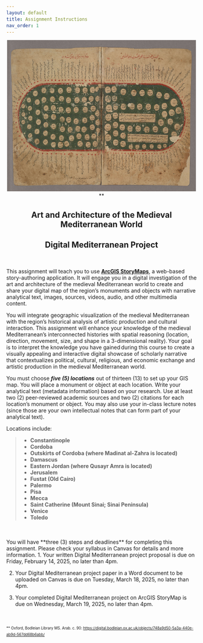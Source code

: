 ```yaml
---
layout: default
title: Assignment Instructions
nav_order: 1
---
```

<center>
<img src="https://raw.githubusercontent.com/nulib-ds/NU-ARTHIST329/refs/heads/main/content/img/map1.jpg" alt="Map 1" width="500" height="400"> **
<h2>Art and Architecture of the Medieval Mediterranean World</h2>
<h2>Digital Mediterranean Project</h2>
</center>
<br>

This assignment will teach you to use **[ArcGIS StoryMaps](https://www.esri.com/en-us/arcgis/products/arcgis-storymaps/overview)**, a web-based story-authoring application. It will engage you in a digital investigation of the art and architecture of the medieval Mediterranean world to create and share your digital map of the region’s monuments and objects with narrative analytical text, images, sources, videos, audio, and other multimedia content.  

You will integrate geographic visualization of the medieval Mediterranean with the region’s historical analysis of artistic production and cultural interaction. This assignment will enhance your knowledge of the medieval Mediterranean’s interconnected histories with spatial reasoning (location, direction, movement, size, and shape in a 3-dimensional reality). Your goal is to interpret the knowledge you have gained during this course to create a visually appealing and interactive digital showcase of scholarly narrative that contextualizes political, cultural, religious, and economic exchange and artistic production in the medieval Mediterranean world. 

You must choose ***five (5) locations*** out of thirteen (13) to set up your GIS map. You will place a monument or object at each location. Write your analytical text (metadata information) based on your research. Use at least two (2) peer-reviewed academic sources and two (2) citations for each location’s monument or object. You may also use your in-class lecture notes (since those are your own intellectual notes that can form part of your analytical text).

Locations include: 
> - **Constantinople**
> - **Cordoba**
> - **Outskirts of Cordoba (where Madinat al-Zahra is located)**
> - **Damascus**
> - **Eastern Jordan (where Qusayr Amra is located)**
> - **Jerusalem**
> - **Fustat (Old Cairo)**
> - **Palermo**
> - **Pisa**
> - **Mecca**
> - **Saint Catherine (Mount Sinai; Sinai Peninsula)**
> - **Venice**
> - **Toledo**
<br>

<br>
You will have **three (3) steps and deadlines** for completing this assignment. Please check your syllabus in Canvas for details and more information.
1. Your written Digital Mediterranean project proposal is due on Friday, February 14, 2025, no later than 4pm.  

2. Your Digital Mediterranean project paper in a Word document to be uploaded on Canvas is due on Tuesday, March 18, 2025, no later than 4pm. 

3. Your completed Digital Mediterranean project on ArcGIS StoryMap is due on Wednesday, March 19, 2025, no later than 4pm. 
<br>

<p><small><small>** Oxford, Bodleian Library MS. Arab. c. 90: <a href="https://digital.bodleian.ox.ac.uk/objects/748a9d50-5a3a-440e-ab9d-567dd68b6abb/">https://digital.bodleian.ox.ac.uk/objects/748a9d50-5a3a-440e-ab9d-567dd68b6abb/</a></small></small></p>
